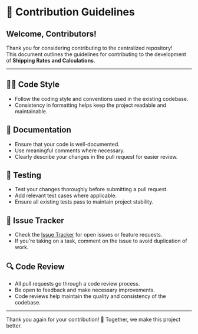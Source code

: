 # 🙌 Contribution Guidelines

## Welcome, Contributors!

Thank you for considering contributing to the centralized repository!  
This document outlines the guidelines for contributing to the development of **Shipping Rates and Calculations**.

---

## 🧑‍💻 Code Style
- Follow the coding style and conventions used in the existing codebase.
- Consistency in formatting helps keep the project readable and maintainable.

## 📝 Documentation
- Ensure that your code is well-documented.
- Use meaningful comments where necessary.
- Clearly describe your changes in the pull request for easier review.

## 🧪 Testing
- Test your changes thoroughly before submitting a pull request.
- Add relevant test cases where applicable.
- Ensure all existing tests pass to maintain project stability.

## 📌 Issue Tracker
- Check the [Issue Tracker](#) for open issues or feature requests.
- If you're taking on a task, comment on the issue to avoid duplication of work.

## 🔍 Code Review
- All pull requests go through a code review process.
- Be open to feedback and make necessary improvements.
- Code reviews help maintain the quality and consistency of the codebase.

---

Thank you again for your contribution! 🚀
Together, we make this project better.

